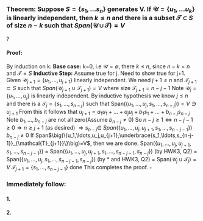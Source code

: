 ### Theorem: Suppose $S=\{s_{1},\dots s_{n}\}$ generates V. If $\mathcal{U} = \{u_{1},\dots u_{k}\}$ is linearly independent, then $k\leq n$ and there is a subset $\mathcal{T}\subset S$ of size $n-k$ such that $Span(\mathcal{U}\cup \mathcal{T})=V$
?
#### Proof: 
By induction on k: 
**Base case:** k=0, i.e $\mathcal{U}=\emptyset$, there $k\leq n$, since $n-k=n$ and $\mathcal{T}=S$
**Inductive Step:** Assume true for j. Need to show true for j+1.
Given $\mathcal{U}_{j+1}=\{u_{1},\dots,u_{j+1} \}$ linearly independent. We need $j+1\leq n$ and $\mathcal{T}_{j+1}\subset S$ such that $Span(\mathcal{U}_{j+1}\cup \mathcal{T}_{j+1})=V$ where size $\mathcal{T}_{j+1}=n-j-1$ 
Note $\mathcal{U}_j=\{u_1,\ldots,u_j\}$ is linearly independent.
By inductive hypothesis we know $j\leq n$ and there is a $\mathcal{T}_j=\{s_1,\ldots,s_{n-j}\}$ such that Span$\big(\{u_1,\ldots,u_j,s_1,\ldots,s_{n-j}\}\big)=V\ni u_{j+1}$ From this it follows that
$u_{j+1}=a_1u_1+\ldots+a_ju_j+b_1s_1+\ldots+b_{n-j}s_{n-j}$ 
Note $b_1,\ldots,b_{n-j}$ are not all zero(Assume $b_{n-j}\neq 0$) So $n-j\geq 1\Longleftrightarrow n-j-1\geq 0\Rightarrow n\geq j+1$ (as desired) $\Rightarrow s_{n-j}\in$ $Span$$\big(\{u_1,\ldots,u_j,u_{j+1},s_1,\ldots,s_{n-j-1}\}\big)$ $b_{n-j}\neq 0$
If Span$\big(\{u_1,\ldots,u_j,u_{j+1},\underbrace{s_1,\ldots,s_{n-j-1}}_{\mathcal{T}_{j+1}}\}\big)=V$, then we are done.
Span$\big(\{u_1,\ldots,u_j,u_{j+1},s_1,\ldots,s_{n-j-1}\}\big)$
= Span$\big(\{u_1,\ldots,u_j,u_{j+1},s_1,\ldots,s_{n-j-1},s_{n-j}\}\big)$ (by HWK3, Q2)
= Span$\big(\{u_1,\ldots,u_j,s_1,\ldots,s_{n-j-1},s_{n-j}\}\big)$ (by * and HWK3, Q2)
= Span($\mathcal{U}_j\cup\mathcal{T}_j)=V$
$\mathcal{T}_{j+1}=\{s_1,\ldots,s_{n-j-1}\}$
done
This completes the proof. $\square$

### Immediately follow:

#### 1.
#### 2.